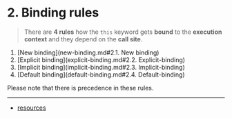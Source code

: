 # 2. Binding rules
> There are **4 rules** how the `this` keyword gets **bound** to the
> **execution context** and they depend on the **call site**.

1. [New binding](new-binding.md#2.1. New binding)
2. [Explicit binding](explicit-binding.md#2.2. Explicit-binding)
3. [Implicit binding](implicit-binding.md#2.3. Implicit-binding)
4. [Default binding](default-binding.md#2.4. Default-binding)

Please note that there is precedence in these rules.

---
* [resources](../README.md#resources)
